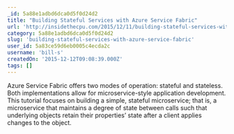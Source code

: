 ```yaml
---
_id: 5a88e1adbd6dca0d5f0d24d2
title: "Building Stateful Services with Azure Service Fabric"
url: 'http://insidethecpu.com/2015/12/11/building-stateful-services-with-azure-service-fabric/'
category: 5a88e1adbd6dca0d5f0d24d2
slug: 'building-stateful-services-with-azure-service-fabric'
user_id: 5a83ce59d6eb0005c4ecda2c
username: 'bill-s'
createdOn: '2015-12-12T09:08:39.000Z'
tags: []
---
```


Azure Service Fabric offers two modes of operation: stateful and stateless. Both implementations allow for microservice-style application development. This tutorial focuses on building a simple, stateful microservice; that is, a microservice that maintains a degree of state between calls such that underlying objects retain their properties’ state after a client applies changes to the object.
